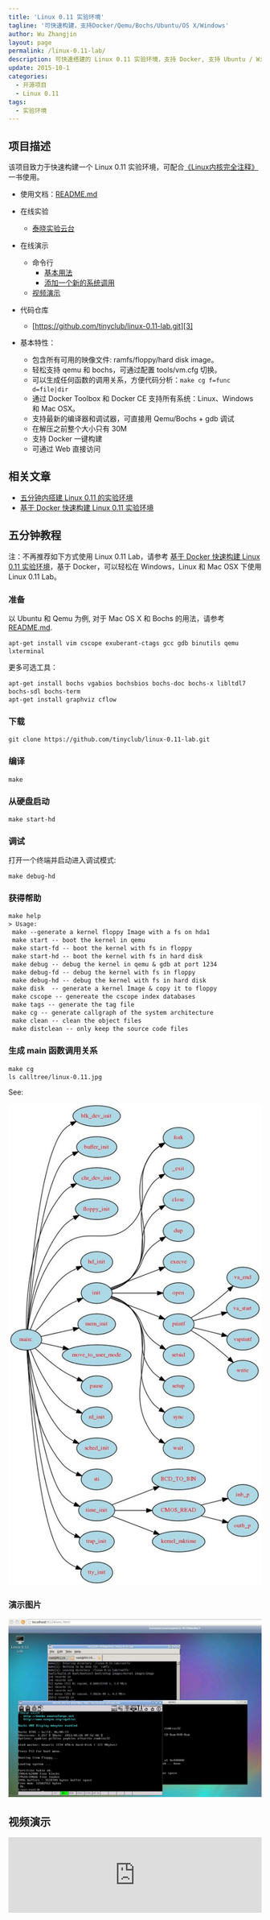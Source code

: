 ```yaml
---
title: 'Linux 0.11 实验环境'
tagline: '可快速构建，支持Docker/Qemu/Bochs/Ubuntu/OS X/Windows'
author: Wu Zhangjin
layout: page
permalink: /linux-0.11-lab/
description: 可快速搭建的 Linux 0.11 实验环境，支持 Docker, 支持 Ubuntu / Windows / Mac OS X，也内置支持 Qemu / Bochs。
update: 2015-10-1
categories:
  - 开源项目
  - Linux 0.11
tags:
  - 实验环境
---
```


## 项目描述

该项目致力于快速构建一个 Linux 0.11 实验环境，可配合[《Linux内核完全注释》][1] 一书使用。

  * 使用文档：[README.md][2]

  * 在线实验
      * [泰晓实验云台](http://tinylab.cloud:6080/labs/)

  * 在线演示
      * 命令行
          * [基本用法](http://showterm.io/ffb67385a07fd3fcec182)
          * [添加一个新的系统调用](http://showterm.io/4b628301d2d45936a7f8a)
      * [视频演示](http://showdesk.io/50bc346f53a19b4d1f813b428b0b7b49)

  * 代码仓库
      * [https://github.com/tinyclub/linux-0.11-lab.git][3]

  * 基本特性：
      * 包含所有可用的映像文件: ramfs/floppy/hard disk image。
      * 轻松支持 qemu 和 bochs，可通过配置 tools/vm.cfg 切换。
      * 可以生成任何函数的调用关系，方便代码分析：`make cg f=func d=file|dir`
      * 通过 Docker Toolbox 和 Docker CE 支持所有系统：Linux、Windows 和 Mac OSX。
      * 支持最新的编译器和调试器，可直接用 Qemu/Bochs + gdb 调试
      * 在解压之前整个大小只有 30M
      * 支持 Docker 一键构建
      * 可通过 Web 直接访问

## 相关文章

  * [五分钟内搭建 Linux 0.11 的实验环境][4]
  * [基于 Docker 快速构建 Linux 0.11 实验环境][5]

## 五分钟教程

注：不再推荐如下方式使用 Linux 0.11 Lab，请参考 [基于 Docker 快速构建 Linux 0.11 实验环境][5]，基于 Docker，可以轻松在 Windows，Linux 和 Mac OSX 下使用 Linux 0.11 Lab。

### 准备

以 Ubuntu 和 Qemu 为例, 对于 Mac OS X 和 Bochs 的用法，请参考 [README.md][2].

    apt-get install vim cscope exuberant-ctags gcc gdb binutils qemu lxterminal

更多可选工具：
 
    apt-get install bochs vgabios bochsbios bochs-doc bochs-x libltdl7 bochs-sdl bochs-term
    apt-get install graphviz cflow

### 下载

    git clone https://github.com/tinyclub/linux-0.11-lab.git
    

### 编译

    make
    

### 从硬盘启动

    make start-hd
    

### 调试

打开一个终端并启动进入调试模式:

    make debug-hd

### 获得帮助

    make help
    > Usage:
     make --generate a kernel floppy Image with a fs on hda1
     make start -- boot the kernel in qemu
     make start-fd -- boot the kernel with fs in floppy
     make start-hd -- boot the kernel with fs in hard disk
     make debug -- debug the kernel in qemu & gdb at port 1234
     make debug-fd -- debug the kernel with fs in floppy
     make debug-hd -- debug the kernel with fs in hard disk
     make disk  -- generate a kernel Image & copy it to floppy
     make cscope -- genereate the cscope index databases
     make tags -- generate the tag file
     make cg -- generate callgraph of the system architecture
     make clean -- clean the object files
     make distclean -- only keep the source code files
    

### 生成 main 函数调用关系

    make cg
    ls calltree/linux-0.11.jpg
    

See:

![Linux 0.11 Calltree][6]

### 演示图片

![Linux 0.11 Lab][7]

## 视频演示

<iframe src="http://showdesk.io/50bc346f53a19b4d1f813b428b0b7b49/?f=1" width="100%" marginheight="0" marginwidth="0" frameborder="0" scrolling="no" border="0" allowfullscreen></iframe>

 [1]: http://www.oldlinux.org/download/clk011c-3.0.pdf
 [2]: https://github.com/tinyclub/linux-0.11-lab/blob/master/README.md
 [3]: https://github.com/tinyclub/linux-0.11-lab
 [4]: /take-5-minutes-to-build-linux-0-11-experiment-envrionment/
 [5]: /build-linux-0-11-lab-with-docker/
 [6]: /wp-content/uploads/2015/03/linux-0.11.jpg
 [7]: /wp-content/uploads/2015/03/linux-0.11-lab.jpg

